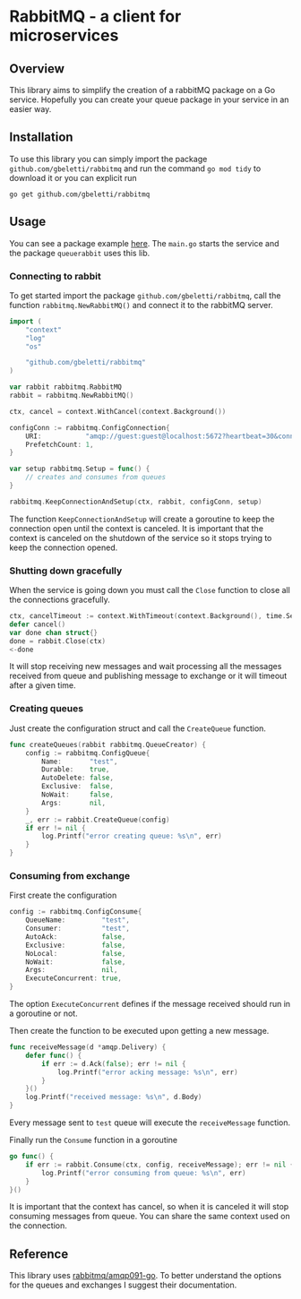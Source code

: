 # RabbitMQ - a client for microservices

## Overview

This library aims to simplify the creation of a rabbitMQ package on a Go service. Hopefully you can create your queue package in your service in an easier way.

## Installation

To use this library you can simply import the package `github.com/gbeletti/rabbitmq` and run the command `go mod tidy` to download it or you can explicit run

`go get github.com/gbeletti/rabbitmq`

## Usage

You can see a package example [here](https://github.com/gbeletti/service-golang). The `main.go` starts the service and the package `queuerabbit` uses this lib.

### Connecting to rabbit

To get started import the package `github.com/gbeletti/rabbitmq`, call the function `rabbitmq.NewRabbitMQ()` and connect it to the rabbitMQ server.

```go
import (
    "context"
    "log"
    "os"

    "github.com/gbeletti/rabbitmq"
)

var rabbit rabbitmq.RabbitMQ
rabbit = rabbitmq.NewRabbitMQ()

ctx, cancel = context.WithCancel(context.Background())

configConn := rabbitmq.ConfigConnection{
    URI:           "amqp://guest:guest@localhost:5672?heartbeat=30&connection_timeout=120",
    PrefetchCount: 1,
}

var setup rabbitmq.Setup = func() {
    // creates and consumes from queues
}

rabbitmq.KeepConnectionAndSetup(ctx, rabbit, configConn, setup)

```

The function `KeepConnectionAndSetup` will create a goroutine to keep the connection open until the context is canceled. It is important that the context is canceled on the shutdown of the service so it stops trying to keep the connection opened.

### Shutting down gracefully

When the service is going down you must call the `Close` function to close all the connections gracefully.

```go
ctx, cancelTimeout := context.WithTimeout(context.Background(), time.Second*30)
defer cancel()
var done chan struct{}
done = rabbit.Close(ctx)
<-done
```

It will stop receiving new messages and wait processing all the messages received from queue and publishing message to exchange or it will timeout after a given time.

### Creating queues

Just create the configuration struct and call the `CreateQueue` function.

```go
func createQueues(rabbit rabbitmq.QueueCreator) {
    config := rabbitmq.ConfigQueue{
        Name:       "test",
        Durable:    true,
        AutoDelete: false,
        Exclusive:  false,
        NoWait:     false,
        Args:       nil,
    }
    _, err := rabbit.CreateQueue(config)
    if err != nil {
        log.Printf("error creating queue: %s\n", err)
    }
}
```

### Consuming from exchange

First create the configuration

```go
config := rabbitmq.ConfigConsume{
    QueueName:         "test",
    Consumer:          "test",
    AutoAck:           false,
    Exclusive:         false,
    NoLocal:           false,
    NoWait:            false,
    Args:              nil,
    ExecuteConcurrent: true,
}
```

The option `ExecuteConcurrent` defines if the message received should run in a goroutine or not.

Then create the function to be executed upon getting a new message.

```go
func receiveMessage(d *amqp.Delivery) {
    defer func() {
        if err := d.Ack(false); err != nil {
            log.Printf("error acking message: %s\n", err)
        }
    }()
    log.Printf("received message: %s\n", d.Body)
}
```

Every message sent to `test` queue will execute the `receiveMessage` function.

Finally run the `Consume` function in a goroutine

```go
go func() {
    if err := rabbit.Consume(ctx, config, receiveMessage); err != nil {
        log.Printf("error consuming from queue: %s\n", err)
    }
}()
```

It is important that the context has cancel, so when it is canceled it will stop consuming messages from queue. You can share the same context used on the connection.

## Reference

This library uses [rabbitmq/amqp091-go](https://github.com/rabbitmq/amqp091-go). To better understand the options for the queues and exchanges I suggest their documentation.
